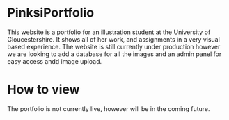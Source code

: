# PinksiPortfolio
This website is a portfolio for an illustration student at the University of Gloucestershire. It shows all of her work, and assignments in a very visual based experience. The website is still currently under production however we are looking to add a database for all the images and an admin panel for easy access andd image upload.

# How to view
The portfolio is not currently live, however will be in the coming future.
